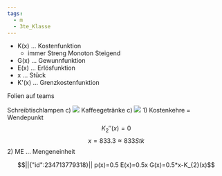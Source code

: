 ```yaml
---
tags:
  - m
  - 3te_Klasse
---
```

- K(x) ... Kostenfunktion
	- immer Streng Monoton Steigend
- G(x) ... Gewunnfunktion
- E(x) ... Erlösfunktion
- x  ... Stück
- K'(x) ... Grenzkostenfunktion

Folien auf teams

Schreibtischlampen c)
![](Pasted%20image%2020241202121755.png.excalidraw.svg)
Kaffeegetränke c)
![](Pasted%20image%2020241202121827.png.excalidraw.svg)
1)
Kostenkehre = Wendepunkt
$$K_{2}''(x)=0$$
$$x=833.3 \approx 833 Stk$$
2)
ME ... Mengeneinheit
```math
||{"id":234713779318}||

p(x)=0.5
E(x)=0.5x
G(x)=0.5*x-K_{2}(x)
```
